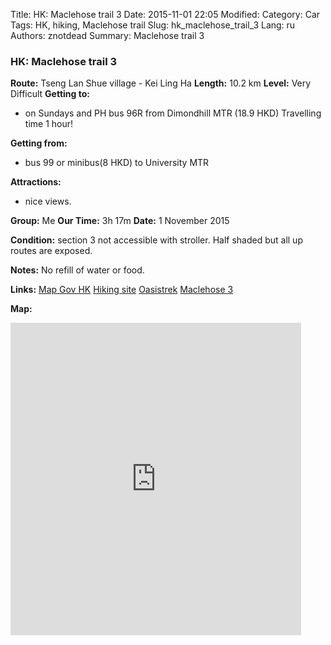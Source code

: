 Title: HK: Maclehose trail 3
Date: 2015-11-01 22:05
Modified: 
Category: Car
Tags: HK,  hiking,  Maclehose trail
Slug: hk_maclehose_trail_3
Lang: ru
Authors: znotdead
Summary: Maclehose trail 3

### HK: Maclehose trail 3

**Route:** Tseng Lan Shue village - Kei Ling Ha
**Length:** 10.2 km
**Level:** Very Difficult
**Getting to:**
 - on Sundays and PH bus 96R from Dimondhill MTR (18.9 HKD) Travelling time 1 hour!

**Getting from:**
 - bus 99 or minibus(8 HKD) to University MTR

**Attractions:**
 - nice views.

**Group:** Me
**Our Time:** 3h 17m
**Date:** 1 November 2015

**Condition:**
section 3 not accessible with stroller. Half shaded but all up routes are exposed.

**Notes:**
No refill of water or food.

**Links:**
[Map Gov HK](http://www2.map.gov.hk/gih3/view/index.jsp)
[Hiking site](http://hiking.gov.hk/eng)
[Oasistrek](http://www.oasistrek.com)
[Maclehose 3](http://hiking.gov.hk/eng/longtrail/mtrail/mtrail/mtrail03.htm)

**Map:**
<iframe src='https://connect.garmin.com/activity/embed/943712640' width='465' height='500' frameborder='0'></iframe>
